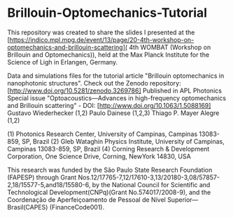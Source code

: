 # Brillouin-Optomechanics-Tutorial
This repository was created to share the slides I presented at the [https://indico.mpl.mpg.de/event/13/page/20-4th-workshop-on-optomechanics-and-brillouin-scattering]( 4th WOMBAT (Workshop on Brillouin and Optomechanics)), held at the Max Planck Institute for the Science of Ligh in Erlangen, Germany.


Data and simulations files for the tutorial article "Brillouin optomechanics in nanophotonic structures".
Check out the Zenodo repository: [http://www.doi.org/10.5281/zenodo.3269786]
Published in APL Photonics Special issue "Optoacoustics—Advances in high-frequency optomechanics and Brillouin scattering" - DOI: [http://www.doi.org/10.1063/1.5088169]
Gustavo Wiederhecker (1,2)
Paulo Dainese  (1,2,3)
Thiago P. Mayer Alegre (1,2)

(1) Photonics Research Center, University of Campinas, Campinas 13083-859, SP, Brazil
(2) Gleb Wataghin Physics Institute, University of Campinas, Campinas 13083-859, SP, Brazil
(4) Corning  Research & Development Corporation, One Science Drive, Corning, NewYork 14830, USA

This research was funded by the São Paulo State Research Foundation (FAPESP) through Grant Nos.12/17765-7,12/17610-3,13/20180-3,08/57857-2,18/15577-5,and18/15580-6, by the National Council for Scientific and Technological Development(CNPq)(Grant No.574017/2008-9), and the Coordenação de Aperfeiçoamento de Pessoal de Nível Superior—Brasil(CAPES) (FinanceCode001).

